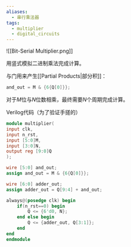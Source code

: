 ```yaml
---
aliases:
  - 串行乘法器
tags:
  - multiplier
  - digital_circuits
---
```

![[Bit-Serial Multiplier.png]]

用竖式模拟二进制乘法完成计算。

与门用来产生[[Partial Products|部分积]]：
```verilog
and_out = M & {6{Q[0]}};
```

对于$M$位与$N$位数相乘，最终需要$N$个周期完成计算。

Verilog代码（为了验证手搓的）
```verilog
module multiplier(
input clk,
input n_rst,
input [5:0]M,
input [3:0]N,
output reg [9:0]Q
);

wire [5:0] and_out;
assign and_out = M & {6{Q[0]}};

wire [6:0] adder_out;
assign adder_out = Q[9:4] + and_out;

always@(posedge clk) begin
	if(n_rst==0) begin
		Q <= {6'd0, N};
	end else begin
		Q <= {adder_out, Q[3:1]};
	end
end
endmodule
```